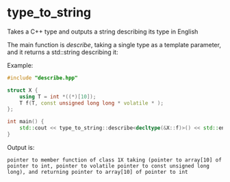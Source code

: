 # type_to_string
Takes a C++ type and outputs a string describing its type in English

The main function is _describe_, taking a single type as a template parameter,
and it returns a std::string describing it:

Example:

```cpp
#include "describe.hpp"

struct X {
    using T = int *((*)[10]);
    T f(T, const unsigned long long * volatile * );
};

int main() {
    std::cout << type_to_string::describe<decltype(&X::f)>() << std::endl;
}
```

Output is:

```
pointer to member function of class 1X taking (pointer to array[10] of pointer to int, pointer to volatile pointer to const unsigned long long), and returning pointer to array[10] of pointer to int
```
